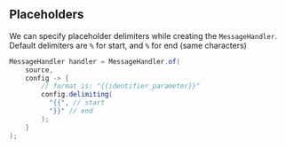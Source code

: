 ## Placeholders

We can specify placeholder delimiters while creating the `MessageHandler`. Default
delimiters are `%` for start, and `%` for end (same characters)

```java
MessageHandler handler = MessageHandler.of(
    source,
    config -> {
        // format is: "{{identifier_parameter}}"
        config.delimiting(
          "{{", // start
          "}}" // end
        );
    }
);
```